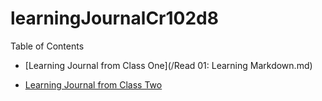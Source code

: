 # learningJournalCr102d8

Table of Contents 

- [Learning Journal from Class One](/Read 01: Learning Markdown.md)

- [Learning Journal from Class Two](/https://github.com/bkeyes86/learning-journal/blob/master/Read%2002:%20coder's%20computer.md)
